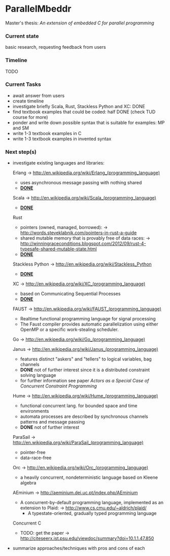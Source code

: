 ParallelMbeddr
==============

Master's thesis: *An extension of embedded C for parallel programming*

### Current state
basic research, requesting feedback from users

### Timeline
TODO

### Current Tasks
- await answer from users
- create timeline
- investigate briefly Scala, Rust, Stackless Python and XC: DONE
- find textbook examples that could be coded: half DONE (check TUD course for more)
- ponder and write down possible syntax that is suitable for examples: MP and SM
- write 1-3 textbook examples in C
- write 1-3 textbook examples in invented syntax

### Next step(s)
- investigate existing languages and libraries:

    Erlang
    → http://en.wikipedia.org/wiki/Erlang_(programming_language)
    - uses asynchronous message passing with nothing shared
    - **[DONE](https://github.com/aloifolia/ParallelMbeddr/wiki/Erlang)**

    Scala
    → http://en.wikipedia.org/wiki/Scala_(programming_language)
    - **[DONE](https://github.com/aloifolia/ParallelMbeddr/wiki/Scala)**

    Rust 
    - pointers (owned, managed, borrowed):
      → http://words.steveklabnik.com/pointers-in-rust-a-guide
    - shared mutable memory that is provably free of data races:
      → http://winningraceconditions.blogspot.com/2012/09/rust-4-typesafe-shared-mutable-state.html
    - **[DONE](https://github.com/aloifolia/ParallelMbeddr/wiki/Rust)**

    Stackless Python
    → http://en.wikipedia.org/wiki/Stackless_Python
    - **[DONE](https://github.com/aloifolia/ParallelMbeddr/wiki/StacklessPython)**

    XC
    → http://en.wikipedia.org/wiki/XC_(programming_language)
    - based on Communicating Sequential Processes
    - **[DONE](https://github.com/aloifolia/ParallelMbeddr/wiki/XC)**

    FAUST
    → http://en.wikipedia.org/wiki/FAUST_(programming_language)
    - Realtime functional programming language for signal processing
    - The Faust compiler provides automatic parallelization using either OpenMP or a specific work-stealing scheduler.

    Go
    → http://en.wikipedia.org/wiki/Go_(programming_language)

    Janus
    → http://en.wikipedia.org/wiki/Janus_(programming_language)
    - features distinct "askers" and "tellers" to logical variables, bag channels
    - **DONE** not of further interest since it is a distributed constraint solving language
    - for further information see paper *Actors as a Special Case of Concurrent Constraint Programming*

    Hume
    → http://en.wikipedia.org/wiki/Hume_(programming_language)
    - functional concurrent lang. for bounded space and time environments
    - automata processes are described by synchronous channels patterns and message passing
    - **DONE** not of further interest

    ParaSail
    → http://en.wikipedia.org/wiki/ParaSail_(programming_language)
    - pointer-free
    - data-race-free

    Orc
    → http://en.wikipedia.org/wiki/Orc_(programming_language)
    - a heavily concurrent, nondeterministic language based on Kleene algebra

    AEminium
    → http://aeminium.dei.uc.pt/index.php/AEminium
    - A concurrent-by-default programming language, implemented as an extension to Plaid:
      → http://www.cs.cmu.edu/~aldrich/plaid/
      - A typestate-oriented, gradually typed programming language

    Concurrent C
    - TODO: get the paper
    → http://citeseerx.ist.psu.edu/viewdoc/summary?doi=10.1.1.47.850
      
- summarize approaches/techniques with pros and cons of each
